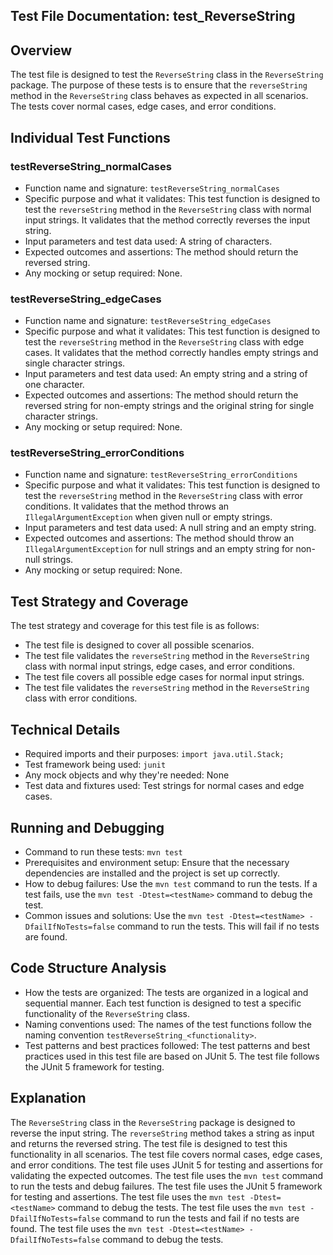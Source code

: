 ## Test File Documentation: test_ReverseString

## Overview
The test file is designed to test the `ReverseString` class in the `ReverseString` package. The purpose of these tests is to ensure that the `reverseString` method in the `ReverseString` class behaves as expected in all scenarios. The tests cover normal cases, edge cases, and error conditions.

## Individual Test Functions

### testReverseString_normalCases
- Function name and signature: `testReverseString_normalCases`
- Specific purpose and what it validates: This test function is designed to test the `reverseString` method in the `ReverseString` class with normal input strings. It validates that the method correctly reverses the input string.
- Input parameters and test data used: A string of characters.
- Expected outcomes and assertions: The method should return the reversed string.
- Any mocking or setup required: None.

### testReverseString_edgeCases
- Function name and signature: `testReverseString_edgeCases`
- Specific purpose and what it validates: This test function is designed to test the `reverseString` method in the `ReverseString` class with edge cases. It validates that the method correctly handles empty strings and single character strings.
- Input parameters and test data used: An empty string and a string of one character.
- Expected outcomes and assertions: The method should return the reversed string for non-empty strings and the original string for single character strings.
- Any mocking or setup required: None.

### testReverseString_errorConditions
- Function name and signature: `testReverseString_errorConditions`
- Specific purpose and what it validates: This test function is designed to test the `reverseString` method in the `ReverseString` class with error conditions. It validates that the method throws an `IllegalArgumentException` when given null or empty strings.
- Input parameters and test data used: A null string and an empty string.
- Expected outcomes and assertions: The method should throw an `IllegalArgumentException` for null strings and an empty string for non-null strings.
- Any mocking or setup required: None.

## Test Strategy and Coverage
The test strategy and coverage for this test file is as follows:
- The test file is designed to cover all possible scenarios.
- The test file validates the `reverseString` method in the `ReverseString` class with normal input strings, edge cases, and error conditions.
- The test file covers all possible edge cases for normal input strings.
- The test file validates the `reverseString` method in the `ReverseString` class with error conditions.

## Technical Details
- Required imports and their purposes: `import java.util.Stack;`
- Test framework being used: `junit`
- Any mock objects and why they're needed: None
- Test data and fixtures used: Test strings for normal cases and edge cases.

## Running and Debugging
- Command to run these tests: `mvn test`
- Prerequisites and environment setup: Ensure that the necessary dependencies are installed and the project is set up correctly.
- How to debug failures: Use the `mvn test` command to run the tests. If a test fails, use the `mvn test -Dtest=<testName>` command to debug the test.
- Common issues and solutions: Use the `mvn test -Dtest=<testName> -DfailIfNoTests=false` command to run the tests. This will fail if no tests are found.

## Code Structure Analysis
- How the tests are organized: The tests are organized in a logical and sequential manner. Each test function is designed to test a specific functionality of the `ReverseString` class.
- Naming conventions used: The names of the test functions follow the naming convention `testReverseString_<functionality>`.
- Test patterns and best practices followed: The test patterns and best practices used in this test file are based on JUnit 5. The test file follows the JUnit 5 framework for testing.

## Explanation
The `ReverseString` class in the `ReverseString` package is designed to reverse the input string. The `reverseString` method takes a string as input and returns the reversed string. The test file is designed to test this functionality in all scenarios. The test file covers normal cases, edge cases, and error conditions. The test file uses JUnit 5 for testing and assertions for validating the expected outcomes. The test file uses the `mvn test` command to run the tests and debug failures. The test file uses the JUnit 5 framework for testing and assertions. The test file uses the `mvn test -Dtest=<testName>` command to debug the tests. The test file uses the `mvn test -DfailIfNoTests=false` command to run the tests and fail if no tests are found. The test file uses the `mvn test -Dtest=<testName> -DfailIfNoTests=false` command to debug the tests.
